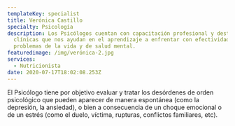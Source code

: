 ```yaml
---
templateKey: specialist
title: Verónica Castillo
specialty: Psicología
description: Los Psicólogos cuentan con capacitación profesional y destrezas
  clínicas que nos ayudan en el aprendizaje a enfrentar con efectividad los
  problemas de la vida y de salud mental.
featuredimage: /img/verónica-2.jpg
services:
  - Nutricionista
date: 2020-07-17T18:02:08.253Z
---
```

El Psicólogo tiene por objetivo evaluar y tratar los desórdenes de orden psicológico que pueden aparecer de manera espontánea (como la depresión, la ansiedad), o bien a consecuencia de un choque emocional o de un estrés (como el duelo, víctima, rupturas, conflictos familiares, etc).